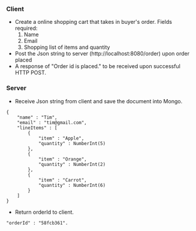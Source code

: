 ### Client
- Create a online shopping cart that takes in buyer's order. Fields required:
    1. Name
    2. Email
    3. Shopping list of items and quantity
- Post the Json string to server (http://localhost:8080/order) upon order placed
- A response of "Order id <orderId> is placed." to be received upon successful HTTP POST.

### Server
- Receive Json string from client and save the document into Mongo.
```
{
    "name" : "Tim",
    "email" : "tim@gmail.com",
    "lineItems" : [
        {
            "item" : "Apple",
            "quantity" : NumberInt(5)
        },
        {
            "item" : "Orange",
            "quantity" : NumberInt(2)
        },
        {
            "item" : "Carrot",
            "quantity" : NumberInt(6)
        }
    ]
}
```
- Return orderId to client.
```
"orderId" : "58fcb361".
```